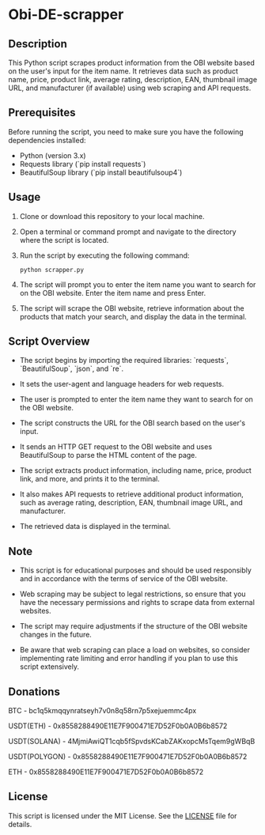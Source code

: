# Obi-DE-scrapper

## Description

This Python script scrapes product information from the OBI website based on the user's input for the item name. It retrieves data such as product name, price, product link, average rating, description, EAN, thumbnail image URL, and manufacturer (if available) using web scraping and API requests.

## Prerequisites

Before running the script, you need to make sure you have the following dependencies installed:

- Python (version 3.x)
- Requests library (\`pip install requests\`)
- BeautifulSoup library (\`pip install beautifulsoup4\`)

## Usage

1. Clone or download this repository to your local machine.

2. Open a terminal or command prompt and navigate to the directory where the script is located.

3. Run the script by executing the following command:

   ``` shell
   python scrapper.py
   ```

4. The script will prompt you to enter the item name you want to search for on the OBI website. Enter the item name and press Enter.

5. The script will scrape the OBI website, retrieve information about the products that match your search, and display the data in the terminal.

##  Script Overview

- The script begins by importing the required libraries: \`requests\`, \`BeautifulSoup\`, \`json\`, and \`re\`.

- It sets the user-agent and language headers for web requests.

- The user is prompted to enter the item name they want to search for on the OBI website.

- The script constructs the URL for the OBI search based on the user's input.

- It sends an HTTP GET request to the OBI website and uses BeautifulSoup to parse the HTML content of the page.

- The script extracts product information, including name, price, product link, and more, and prints it to the terminal.

- It also makes API requests to retrieve additional product information, such as average rating, description, EAN, thumbnail image URL, and manufacturer.

- The retrieved data is displayed in the terminal.

## Note

- This script is for educational purposes and should be used responsibly and in accordance with the terms of service of the OBI website.

- Web scraping may be subject to legal restrictions, so ensure that you have the necessary permissions and rights to scrape data from external websites.

- The script may require adjustments if the structure of the OBI website changes in the future.

- Be aware that web scraping can place a load on websites, so consider implementing rate limiting and error handling if you plan to use this script extensively.

## Donations

BTC - bc1q5kmqqynratseyh7v0n8q58rn7p5xejuemmc4px

USDT(ETH) - 0x8558288490E11E7F900471E7D52F0b0A0B6b8572

USDT(SOLANA) - 4MjmiAwiQT1cqb5fSpvdsKCabZAKxopcMsTqem9gWBqB

USDT(POLYGON) - 0x8558288490E11E7F900471E7D52F0b0A0B6b8572

ETH - 0x8558288490E11E7F900471E7D52F0b0A0B6b8572

## License

This script is licensed under the MIT License. See the [LICENSE](LICENSE) file for details.
